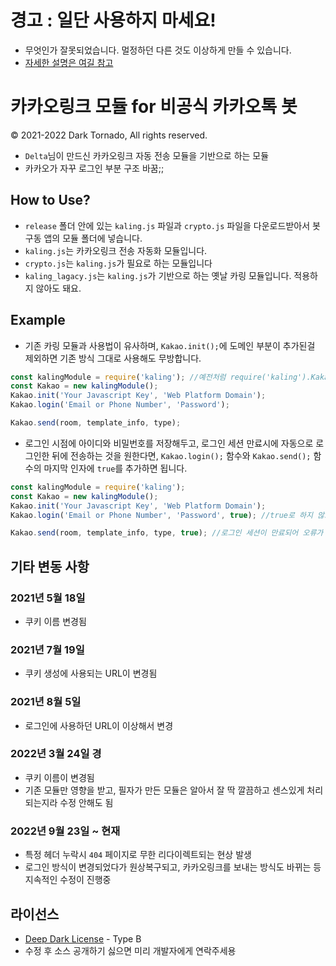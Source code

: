 # 경고 : 일단 사용하지 마세요!
- 무엇인가 잘못되었습니다. 멀정하던 다른 것도 이상하게 만들 수 있습니다.
- [자세한 설명은 여길 참고](https://blog.naver.com/dt3141592/222930811851)

# 카카오링크 모듈 for 비공식 카카오톡 봇

© 2021-2022 Dark Tornado, All rights reserved.

* `Delta`님이 만드신 카카오링크 자동 전송 모듈을 기반으로 하는 모듈
* 카카오가 자꾸 로그인 부분 구조 바꿈;;

## How to Use?
* `release` 폴더 안에 있는 `kaling.js` 파일과 `crypto.js` 파일을 다운로드받아서 봇 구동 앱의 모듈 폴더에 넣습니다.
* `kaling.js`는 카카오링크 전송 자동화 모듈입니다.
* `crypto.js`는 `kaling.js`가 필요로 하는 모듈입니다
* `kaling_lagacy.js`는 `kaling.js`가 기반으로 하는 옛날 카링 모듈입니다. 적용하지 않아도 돼요.

## Example
* 기존 카링 모듈과 사용법이 유사하며, `Kakao.init();`에 도메인 부분이 추가된걸 제외하면 기존 방식 그대로 사용해도 무방합니다.
```javascript
const kalingModule = require('kaling'); //예전처럼 require('kaling').Kakao();로도 가능
const Kakao = new kalingModule();
Kakao.init('Your Javascript Key', 'Web Platform Domain');
Kakao.login('Email or Phone Number', 'Password');

Kakao.send(room, template_info, type);
```
* 로그인 시점에 아이디와 비밀번호를 저장해두고, 로그인 세션 만료시에 자동으로 로그인한 뒤에 전송하는 것을 원한다면, `Kakao.login();` 함수와 `Kakao.send();` 함수의 마지막 인자에 `true`를 추가하면 됩니다.
```javascript
const kalingModule = require('kaling');
const Kakao = new kalingModule();
Kakao.init('Your Javascript Key', 'Web Platform Domain');
Kakao.login('Email or Phone Number', 'Password', true); //true로 하지 않으면 아이디&비밀번호 정보를 저장하지 않아요

Kakao.send(room, template_info, type, true); //로그인 세션이 만료되어 오류가 발생할 각이 보이면 알아서 로그인한 뒤에 전송
```
## 기타 변동 사항

### 2021년 5월 18일
* 쿠키 이름 변경됨
### 2021년 7월 19일
* 쿠키 생성에 사용되는 URL이 변경됨
### 2021년 8월 5일
* 로그인에 사용하던 URL이 이상해서 변경
### 2022년 3월 24일 경
* 쿠키 이름이 변경됨
* 기존 모듈만 영향을 받고, 필자가 만든 모듈은 알아서 잘 딱 깔끔하고 센스있게 처리되는지라 수정 안해도 됨
### 2022년 9월 23일 ~ 현재
* 특정 헤더 누락시 `404` 페이지로 무한 리다이렉트되는 현상 발생
* 로그인 방식이 변경되었다가 원상복구되고, 카카오링크를 보내는 방식도 바뀌는 등 지속적인 수정이 진행중

## 라이선스
* [Deep Dark License](https://github.com/DarkTornado/DeepDarkLicense) - Type B
* 수정 후 소스 공개하기 싫으면 미리 개발자에게 연락주세용
